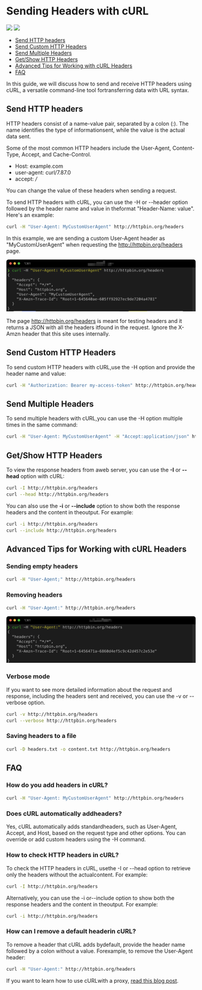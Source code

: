 # Sending Headers with cURL

[<img src="https://img.shields.io/static/v1?label=&message=Curl&color=brightgreen" />](https://github.com/topics/curl) [<img src="https://img.shields.io/static/v1?label=&message=Headers&color=important" />](https://github.com/topics/headers)

- [Send HTTP headers](#send-http-headers)
- [Send Custom HTTP Headers](#send-custom-http-headers)
- [Send Multiple Headers](#send-multiple-headers)
- [Get/Show HTTP Headers](#getshow-http-headers)
- [Advanced Tips for Working with cURL Headers](#advanced-tips-for-working-with-curl-headers)
- [FAQ](#faq)

In this guide, we will discuss how to send and receive HTTP headers using cURL, a versatile command-line tool fortransferring data with URL syntax.

## Send HTTP headers

HTTP headers consist of a name-value pair, separated by a colon (:). The name identifies the type of informationsent, while the value is the actual data sent.

Some of the most common HTTP headers include the User-Agent, Content-Type, Accept, and Cache-Control.

- Host: example.com
- user-agent: curl/7.87.0
- accept: */*

You can change the value of these headers when sending a request.

To send HTTP headers with cURL, you can use the -H or --header option followed by the header name and value in theformat "Header-Name: value". Here's an example:

```sh
curl -H "User-Agent: MyCustomUserAgent" http://httpbin.org/headers
```

In this example, we are sending a custom User-Agent header as "MyCustomUserAgent" when requesting the http://httpbin.org/headers page.

![Change the value of User-Agent](images/curl-useragent.png)

The page http://httpbin.org/headers is meant for testing headers and it returns a JSON with all the headers itfound in the request. Ignore the X-Amzn header that this site uses internally.

## Send Custom HTTP Headers

To send custom HTTP headers with cURL,use the -H option and provide the header name and value:

```sh
curl -H "Authorization: Bearer my-access-token" http://httpbin.org/headers
```

## Send Multiple Headers

To send multiple headers with cURL,you can use the -H option multiple times in the same command:

```sh
curl -H "User-Agent: MyCustomUserAgent" -H "Accept:application/json" http://httpbin.org/headers
```

## Get/Show HTTP Headers

To view the response headers from aweb server, you can use the **-I** or **--head** option with cURL:

```sh
curl -I http://httpbin.org/headers
curl --head http://httpbin.org/headers
```

You can also use the **-i** or **--include** option to show both the response headers and the content in theoutput. For example:

```sh
curl -i http://httpbin.org/headers
curl --include http://httpbin.org/headers
```

## Advanced Tips for Working with cURL Headers

### Sending empty headers

```sh
curl -H "User-Agent;" http://httpbin.org/headers
```

### Removing headers

```sh
curl -H "User-Agent:" http://httpbin.org/headers
```

![You can use a colon with no value to remove a header](images/delete-header.png)

### Verbose mode

If you want to see more detailed information about the request and response, including the headers sent and received, you can use the -v or --verbose option.

```sh
curl -v http://httpbin.org/headers
curl --verbose http://httpbin.org/headers
```

### Saving headers to a file

```sh
curl -D headers.txt -o content.txt http://httpbin.org/headers
```

## FAQ

### How do you add headers in cURL?

```sh
curl -H "User-Agent: MyCustomUserAgent" http://httpbin.org/headers
```

### Does cURL automatically addheaders?

Yes, cURL automatically adds standardheaders, such as User-Agent, Accept, and Host, based on the request type and other options. You can override or add custom headers using the -H command.

### How to check HTTP headers in cURL?

To check the HTTP headers in cURL, usethe -I or --head option to retrieve only the headers without the actualcontent. For example:

```sh
curl -I http://httpbin.org/headers
```

Alternatively, you can use the -i or--include option to show both the response headers and the content in theoutput. For example:

```sh
curl -i http://httpbin.org/headers
```

### How can I remove a default headerin cURL?

To remove a header that cURL adds bydefault, provide the header name followed by a colon without a value. Forexample, to remove the User-Agent header:

```sh
curl -H "User-Agent:" http://httpbin.org/headers
```

If you want to learn how to use cURLwith a proxy, [read this blog post](https://oxylabs.io/blog/curl-with-proxy).
